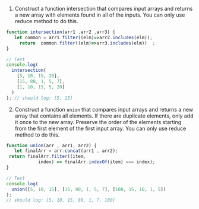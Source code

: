 1. Construct a function intersection that compares input arrays and returns a new array with elements found in all of the inputs. You can only use reduce method to do this.

```js
function intersection(arr1 ,arr2 ,arr3) {
   let common = arr1.filter((elm)=>arr2.includes(elm));
     return  common.filter((elm)=>arr3.includes(elm))  ;
} 

// Test
console.log(
  intersection(
    [5, 10, 15, 20],
    [15, 88, 1, 5, 7],
    [1, 10, 15, 5, 20]
  )
); // should log: [5, 15]
```

2. Construct a function `union` that compares input arrays and returns a new array that contains all elements. If there are duplicate elements, only add it once to the new array. Preserve the order of the elements starting from the first element of the first input array. You can only use reduce method to do this.

```js
function union(arr , arr1, arr2) {
   let finalArr = arr.concat(arr1 , arr2);
 return finalArr.filter((item, 
            index) => finalArr.indexOf(item) === index);
}

// Test
console.log(
  union([5, 10, 15], [15, 88, 1, 5, 7], [100, 15, 10, 1, 5])
);
// should log: [5, 10, 15, 88, 1, 7, 100]
```
